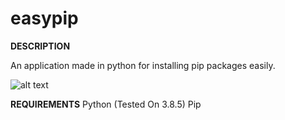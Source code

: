 # easypip

**DESCRIPTION**

An application made in python for installing pip packages easily.

![alt text](https://i.ibb.co/KmX0Mvx/Capture213123.png)

**REQUIREMENTS**
Python (Tested On 3.8.5)
Pip

